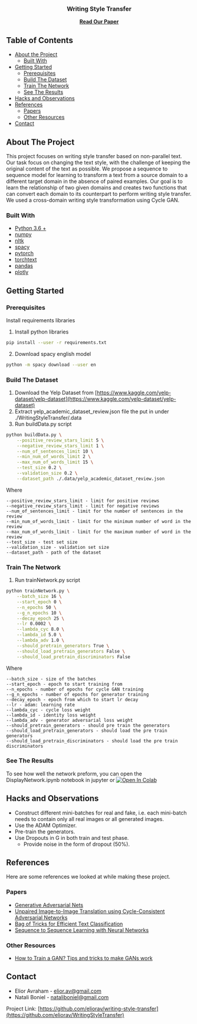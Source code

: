 <p align="center">
  <h3 align="center">Writing Style Transfer</h3>

  <p align="center">
    <a href="https://github.com/eliorav/writing-style-transfer/blob/master/writing_style_transfer_paper.pdf"><strong>Read Our Paper</strong></a>
  </p>
</p>

<!-- TABLE OF CONTENTS -->
## Table of Contents

* [About the Project](#about-the-project)
  * [Built With](#built-with)
* [Getting Started](#getting-started)
  * [Prerequisites](#prerequisites)
  * [Build The Dataset](#build-the-dataset)
  * [Train The Network](#train-the-network)
  * [See The Results](#see-the-results)
* [Hacks and Observations](#hacks-and-observations)
* [References](#references)
  * [Papers](#papers)
  * [Other Resources](#other-resources)
* [Contact](#contact)

<!-- ABOUT THE PROJECT -->
## About The Project

This project focuses on writing style transfer based on non-parallel text.
Our task focus on changing the text style, with the challenge of keeping the original content of the text as possible.
We propose a sequence to sequence model for learning to transform a text from a source domain to a different target domain in the absence of paired examples.
Our goal is to learn the relationship of two given domains and creates two functions that can convert each domain to its counterpart to perform writing style transfer.
We used a cross-domain writing style transformation using Cycle GAN.

<!-- BUILT WITH -->
### Built With
* [Python 3.6 +](https://www.python.org/)
* [numpy](https://jquery.com)
* [nltk](https://www.nltk.org/)
* [spacy](https://spacy.io/)
* [pytorch](https://pytorch.org/)
* [torchtext](https://torchtext.readthedocs.io/en/latest/)
* [pandas](https://pandas.pydata.org/)
* [plotly](https://plot.ly/python/)

<!-- GETTING STARTED -->
## Getting Started

### Prerequisites

Install requirements libraries

1. Install python libraries
```sh
pip install --user -r requirements.txt
```

2. Download spacy english model
```sh
python -m spacy download --user en
```

### Build The Dataset

1. Download the Yelp Dataset from [https://www.kaggle.com/yelp-dataset/yelp-dataset](https://www.kaggle.com/yelp-dataset/yelp-dataset)
2. Extract yelp_academic_dataset_review.json file the put in under ./WritingStyleTransfer/.data
3. Run buildData.py script
```sh
python buildData.py \
    --positive_review_stars_limit 5 \
    --negative_review_stars_limit 1 \
    --num_of_sentences_limit 10 \
    --min_num_of_words_limit 2 \
    --max_num_of_words_limit 15 \
    --test_size 0.2 \
    --validation_size 0.2 \
    --dataset_path ./.data/yelp_academic_dataset_review.json
```
Where
```
--positive_review_stars_limit - limit for positive reviews
--negative_review_stars_limit - limit for negative reviews
--num_of_sentences_limit - limit for the number of sentences in the review
--min_num_of_words_limit - limit for the minimum number of word in the review
--max_num_of_words_limit - limit for the maximum number of word in the review
--test_size - test set size
--validation_size - validation set size
--dataset_path - path of the dataset
```


### Train The Network

1. Run trainNetwork.py script
```sh
python trainNetwork.py \
    --batch_size 16 \
    --start_epoch 0 \
    --n_epochs 50 \
    --g_n_epochs 10 \
    --decay_epoch 25 \
    --lr 0.0002 \
    --lambda_cyc 8.0 \
    --lambda_id 5.0 \
    --lambda_adv 1.0 \
    --should_pretrain_generators True \
    --should_load_pretrain_generators False \
    --should_load_pretrain_discriminators False
```
Where
```
--batch_size - size of the batches
--start_epoch - epoch to start training from
--n_epochs - number of epochs for cycle GAN training
--g_n_epochs - number of epochs for generator training
--decay_epoch - epoch from which to start lr decay
--lr - adam: learning rate
--lambda_cyc - cycle loss weight
--lambda_id - identity loss weight
--lambda_adv - generator adversarial loss weight
--should_pretrain_generators - should pre train the generators
--should_load_pretrain_generators - should load the pre train generators
--should_load_pretrain_discriminators - should load the pre train discriminators
```

### See The Results
To see how well the network preform, you can open the DisplayNetwork.ipynb notebook in jupyter or [![Open In Colab](https://colab.research.google.com/assets/colab-badge.svg)](https://colab.research.google.com/github/eliorav/WritingStyleTransfer/blob/master/DisplayNetwork.ipynb)

<!-- Hacks and Observations -->
## Hacks and Observations
* Construct different mini-batches for real and fake, i.e. each mini-batch needs to contain only all real images or all generated images.
* Use the ADAM Optimizer.
* Pre-train the generators.
* Use Dropouts in G in both train and test phase.
    * Provide noise in the form of dropout (50%).

<!-- References -->
## References
Here are some references we looked at while making these project.
### Papers
* [Generative Adversarial Nets](http://papers.nips.cc/paper/5423-generative-adversarial-nets)
* [Unpaired Image-to-Image Translation using Cycle-Consistent Adversarial Networks](https://arxiv.org/pdf/1703.10593.pdf)
* [Bag of Tricks for Efficient Text Classification](https://arxiv.org/pdf/1607.01759.pdf)
* [Sequence to Sequence Learning with Neural Networks](https://arxiv.org/pdf/1409.3215.pdf)

### Other Resources
* [How to Train a GAN? Tips and tricks to make GANs work](https://github.com/soumith/ganhacks)

<!-- CONTACT -->
## Contact

* Elior Avraham - elior.av@gmail.com
* Natali Boniel - nataliboniel@gmail.com

Project Link: [https://github.com/eliorav/writing-style-transfer](https://github.com/eliorav/WritingStyleTransfer)
